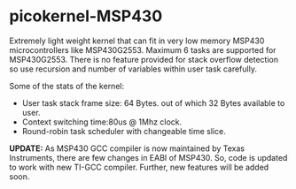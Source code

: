 # picokernel-MSP430
Extremely light weight kernel that can fit in very low memory MSP430 microcontrollers like MSP430G2553. Maximum 6 tasks are supported for MSP430G2553. There is no feature provided for stack overflow detection so use recursion and number of variables within user task carefully.

Some of the stats of the kernel:
<ul>
<li>User task stack frame size: 64 Bytes. out of which 32 Bytes available to user.</li>
<li>Context switching time:80us @ 1Mhz clock.</li>
<li>Round-robin task scheduler with changeable time slice.</li>
</ul>

<b>UPDATE:</b>
As MSP430 GCC compiler is now maintained by Texas Instruments, there are few changes in EABI of MSP430. So, code is updated to work with new TI-GCC compiler. Further, new features will be added soon.

